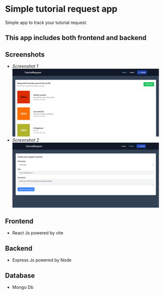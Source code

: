 # Simple tutorial request app
Simple app to track your tutorial request.
## This app includes both frontend and backend

## Screenshots
- *Screenshot 1*
![Tutorial Request](/client/src/assets/Screenshot%202024-04-04%20162246.png)
- *Screenshot 2*
![Tutorial Request](/client/src/assets/Screenshot%202024-04-04%20162411.png)
## Frontend 
- React Js powered by vite

## Backend 
- Express Js powered by Node

## Database
- Mongo Db